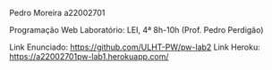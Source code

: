 Pedro Moreira
a22002701

Programação Web
Laboratório: LEI, 4ª 8h-10h (Prof. Pedro Perdigão)

Link Enunciado: https://github.com/ULHT-PW/pw-lab2
Link Heroku: https://a22002701pw-lab1.herokuapp.com/
